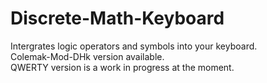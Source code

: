 # Discrete-Math-Keyboard
Intergrates logic operators and symbols into your keyboard.  
Colemak-Mod-DHk version available.  
QWERTY version is a work in progress at the moment.  
